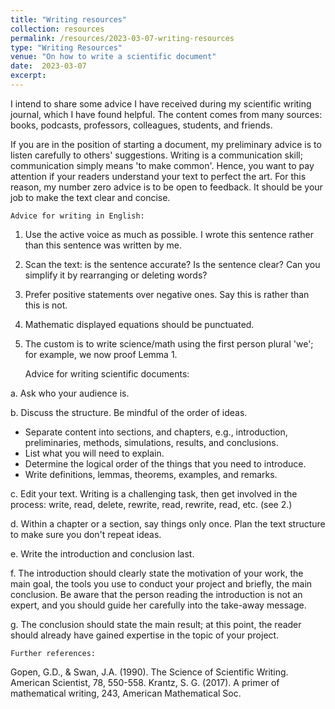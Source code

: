 ```yaml
---
title: "Writing resources"
collection: resources
permalink: /resources/2023-03-07-writing-resources
type: "Writing Resources"
venue: "On how to write a scientific document"
date:  2023-03-07
excerpt: 
---
```



I intend to share some advice I have received during my scientific writing journal, which I have found helpful. 
The content comes from many sources: books, podcasts, professors, colleagues, students, and friends. 

If you are in the position of starting a document, my preliminary advice is to listen carefully to others' suggestions. 
Writing is a communication skill; communication simply means 'to make common'. 
Hence, you want to pay attention if your readers understand your text to perfect the art.
For this reason, my number zero advice is to be open to feedback. 
It should be your job to make the text clear and concise.



    Advice for writing in English: 

1. Use the active voice as much as possible. I wrote this sentence rather than this sentence was written by me.

2. Scan the text: is the sentence accurate? Is the sentence clear? Can you simplify it by rearranging or deleting words? 

3. Prefer positive statements over negative ones. Say this is rather than this is not. 

4. Mathematic displayed equations should be punctuated.

6. The custom is to write science/math using the first person plural 'we'; for example, we now proof Lemma 1.


    Advice for writing scientific documents: 

a. Ask who your audience is. 

b. Discuss the structure. Be mindful of the order of ideas. 
 - Separate content into sections, and chapters, e.g., introduction, preliminaries, methods, simulations, results, and conclusions.
 - List what you will need to explain.
 - Determine the logical order of the things that you need to introduce.
 - Write definitions, lemmas, theorems, examples, and remarks. 

c. Edit your text. Writing is a challenging task, then get involved in the process: write, read, delete, rewrite, read, rewrite, read, etc. (see 2.)

d. Within a chapter or a section, say things only once. Plan the text structure to make sure you don't repeat ideas.

e. Write the introduction and conclusion last.  

f. The introduction should clearly state the motivation of your work, the main goal, the tools you use to conduct your project and briefly, the main conclusion. Be aware that the person reading the introduction is not an expert, and you should guide her carefully into the take-away message. 

g. The conclusion should state the main result; at this point, the reader should already have gained expertise in the topic of your project. 




    Further references: 

Gopen, G.D., & Swan, J.A. (1990). The Science of Scientific Writing. American Scientist, 78, 550-558.
Krantz, S. G. (2017). A primer of mathematical writing, 243, American Mathematical Soc.
